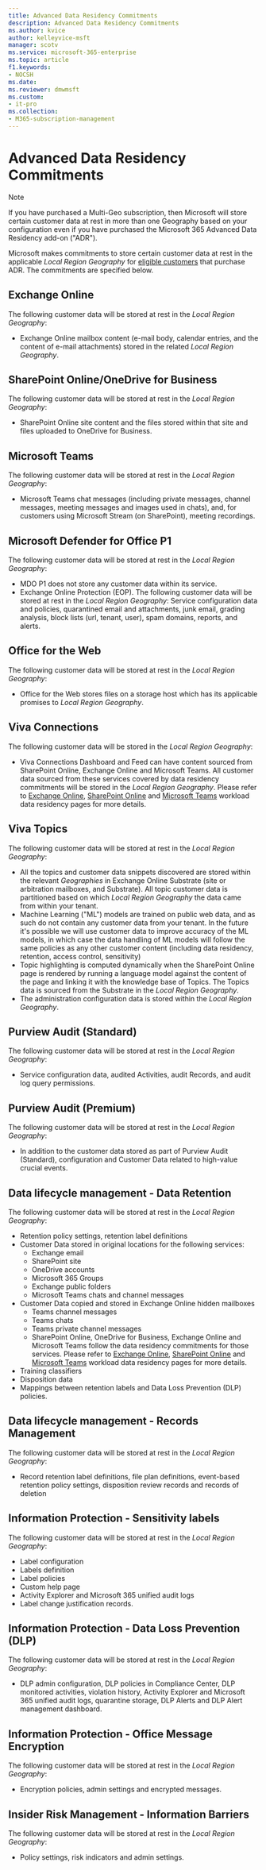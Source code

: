 ```yaml
---
title: Advanced Data Residency Commitments
description: Advanced Data Residency Commitments
ms.author: kvice
author: kelleyvice-msft
manager: scotv
ms.service: microsoft-365-enterprise
ms.topic: article
f1.keywords:
- NOCSH
ms.date: 
ms.reviewer: dmwmsft
ms.custom:
- it-pro
ms.collection:
- M365-subscription-management
---
```


# Advanced Data Residency Commitments

>[!NOTE]
>If you have purchased a Multi-Geo subscription, then Microsoft will store certain customer data at rest in more than one Geography based on your configuration even if you have purchased the Microsoft 365 Advanced Data Residency add-on ("ADR").  

Microsoft makes commitments to store certain customer data at rest in the applicable _Local Region Geography_ for [eligible customers](advanced-data-residency.md#eligibility) that purchase ADR. The commitments are specified below.  

## Exchange Online

The following customer data will be stored at rest in the _Local Region Geography_:

- Exchange Online mailbox content (e-mail body, calendar entries, and the content of e-mail attachments) stored in the related _Local Region Geography_.

## SharePoint Online/OneDrive for Business

The following customer data will be stored at rest in the _Local Region Geography_:

- SharePoint Online site content and the files stored within that site and files uploaded to OneDrive for Business.

## Microsoft Teams

The following customer data will be stored at rest in the _Local Region Geography_:

- Microsoft Teams chat messages (including private messages, channel messages, meeting messages and images used in chats), and, for customers using Microsoft Stream (on SharePoint), meeting recordings.

## Microsoft Defender for Office P1

The following customer data will be stored at rest in the _Local Region Geography_:

- MDO P1 does not store any customer data within its service.
- Exchange Online Protection (EOP). The following customer data will be stored at rest in the _Local Region Geography_: Service configuration data and policies, quarantined email and attachments, junk email, grading analysis, block lists (url, tenant, user), spam domains, reports, and alerts.

## Office for the Web

The following customer data will be stored at rest in the _Local Region Geography_:

- Office for the Web stores files on a storage host which has its applicable promises to _Local Region Geography_.

## Viva Connections

The following customer data will be stored in the _Local Region Geography_:

- Viva Connections Dashboard and Feed can have content sourced from SharePoint Online, Exchange Online and Microsoft Teams. All customer data sourced from these services covered by data residency commitments will be stored in the _Local Region Geography_. Please refer to [Exchange Online](m365-dr-workload-exo.md), [SharePoint Online](m365-dr-workload-spo.md) and [Microsoft Teams](m365-dr-workload-teams.md) workload data residency pages for more details.

## Viva Topics

The following customer data will be stored at rest in the _Local Region Geography_:

- All the topics and customer data snippets discovered are stored within the relevant _Geographies_ in Exchange Online Substrate (site or arbitration mailboxes, and Substrate). All topic customer data is partitioned based on which _Local Region Geography_ the data came from within your tenant.
- Machine Learning ("ML") models are trained on public web data, and as such do not contain any customer data from your tenant. In the future it's possible we will use customer data to improve accuracy of the ML models, in which case the data handling of ML models will follow the same policies as any other customer content (including data residency, retention, access control, sensitivity)
- Topic highlighting is computed dynamically when the SharePoint Online page is rendered by running a language model against the content of the page and linking it with the knowledge base of Topics. The Topics data is sourced from the Substrate in the _Local Region Geography_.
- The administration configuration data is stored within the _Local Region Geography_.

## Purview Audit (Standard)

The following customer data will be stored at rest in the _Local Region Geography_:

- Service configuration data, audited Activities, audit Records, and audit log query permissions.

## Purview Audit (Premium)

The following customer data will be stored at rest in the _Local Region Geography_:

- In addition to the customer data stored as part of Purview Audit (Standard), configuration and Customer Data related to high-value crucial events.

## Data lifecycle management - Data Retention

The following customer data will be stored at rest in the _Local Region Geography_:

- Retention policy settings, retention label definitions
- Customer Data stored in original locations for the following services:
  - Exchange email
  - SharePoint site
  - OneDrive accounts
  - Microsoft 365 Groups
  - Exchange public folders
  - Microsoft Teams chats and channel messages
- Customer Data copied and stored in Exchange Online hidden mailboxes
  - Teams channel messages
  - Teams chats
  - Teams private channel messages
  - SharePoint Online, OneDrive for Business, Exchange Online and Microsoft Teams follow the data residency commitments for those services. Please refer to [Exchange Online](m365-dr-workload-exo.md), [SharePoint Online](m365-dr-workload-spo.md) and [Microsoft Teams](m365-dr-workload-teams.md) workload data residency pages for more details.
- Training classifiers
- Disposition data
- Mappings between retention labels and Data Loss Prevention (DLP) policies.

## Data lifecycle management - Records Management

The following customer data will be stored at rest in the _Local Region Geography_:

- Record retention label definitions, file plan definitions, event-based retention policy settings, disposition review records and records of deletion

## Information Protection - Sensitivity labels

The following customer data will be stored at rest in the _Local Region Geography_:

- Label configuration
- Labels definition
- Label policies
- Custom help page
- Activity Explorer and Microsoft 365 unified audit logs
- Label change justification records.

## Information Protection - Data Loss Prevention (DLP)

The following customer data will be stored at rest in the _Local Region Geography_:

- DLP admin configuration, DLP policies in Compliance Center, DLP monitored activities, violation history, Activity Explorer and Microsoft 365 unified audit logs, quarantine storage,  DLP Alerts and DLP Alert management dashboard.

## Information Protection - Office Message Encryption

The following customer data will be stored at rest in the _Local Region Geography_:

- Encryption policies, admin settings and encrypted messages.

## Insider Risk Management - Information Barriers

The following customer data will be stored at rest in the _Local Region Geography_:

- Policy settings, risk indicators and admin settings.

